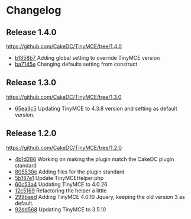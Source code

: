 Changelog
=========

Release 1.4.0
-------------

https://github.com/CakeDC/TinyMCE/tree/1.4.0

 * [b1858b7](https://github.com/CakeDC/TinyMCE/commit/b1858b7) Adding global setting to override TinyMCE version
 * [ba7145e](https://github.com/CakeDC/TinyMCE/commit/ba7145e) Changing defaults setting from construct

Release 1.3.0
-------------

https://github.com/CakeDC/TinyMCE/tree/1.3.0

 * [65ea3c5](https://github.com/CakeDC/TinyMCE/commit/65ea3c5) Updating TinyMCE to 4.3.8 version and setting as default version.

Release 1.2.0
-------------

https://github.com/CakeDC/TinyMCE/tree/1.2.0

 * [4b1d286](https://github.com/CakeDC/TinyMCE/commit/4b1d286) Working on making the plugin match the CakeDC plugin standard
 * [805530e](https://github.com/CakeDC/TinyMCE/commit/805530e) Adding files for the plugin standard
 * [5b187e1](https://github.com/CakeDC/TinyMCE/commit/5b187e1) Update TinyMCEHelper.php
 * [60c53a4](https://github.com/CakeDC/TinyMCE/commit/60c53a4) Updating TinyMCE to 4.0.26
 * [12c5169](https://github.com/CakeDC/TinyMCE/commit/12c5169) Refactoring the helper a little
 * [299baed](https://github.com/CakeDC/TinyMCE/commit/299baed) Adding TinyMCE 4.0.10 Jquery, keeping the old version 3 as default.
 * [92dd568](https://github.com/CakeDC/TinyMCE/commit/92dd568) Updating TinyMCE to 3.5.10

